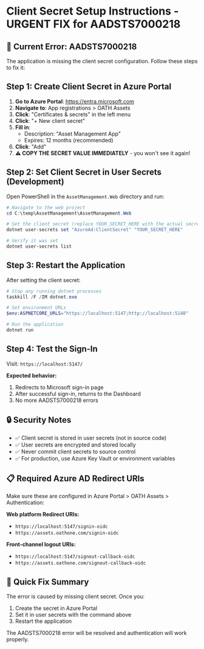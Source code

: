 # Client Secret Setup Instructions - URGENT FIX for AADSTS7000218

## 🚨 **Current Error: AADSTS7000218**
The application is missing the client secret configuration. Follow these steps to fix it:

## Step 1: Create Client Secret in Azure Portal

1. **Go to Azure Portal**: https://entra.microsoft.com
2. **Navigate to**: App registrations > OATH Assets
3. **Click**: "Certificates & secrets" in the left menu
4. **Click**: "+ New client secret"
5. **Fill in**:
   - Description: "Asset Management App"
   - Expires: 12 months (recommended)
6. **Click**: "Add"
7. **⚠️ COPY THE SECRET VALUE IMMEDIATELY** - you won't see it again!

## Step 2: Set Client Secret in User Secrets (Development)

Open PowerShell in the `AssetManagement.Web` directory and run:

```powershell
# Navigate to the web project
cd C:\temp\AssetManagement\AssetManagement.Web

# Set the client secret (replace YOUR_SECRET_HERE with the actual secret)
dotnet user-secrets set "AzureAd:ClientSecret" "YOUR_SECRET_HERE"

# Verify it was set
dotnet user-secrets list
```

## Step 3: Restart the Application

After setting the client secret:

```powershell
# Stop any running dotnet processes
taskkill /F /IM dotnet.exe

# Set environment URLs
$env:ASPNETCORE_URLS="https://localhost:5147;http://localhost:5148"

# Run the application
dotnet run
```

## Step 4: Test the Sign-In

Visit: `https://localhost:5147/`

**Expected behavior:**
1. Redirects to Microsoft sign-in page
2. After successful sign-in, returns to the Dashboard
3. No more AADSTS7000218 errors

## 🔒 **Security Notes**

- ✅ Client secret is stored in user secrets (not in source code)
- ✅ User secrets are encrypted and stored locally
- ✅ Never commit client secrets to source control
- ✅ For production, use Azure Key Vault or environment variables

## 📋 **Required Azure AD Redirect URIs**

Make sure these are configured in Azure Portal > OATH Assets > Authentication:

**Web platform Redirect URIs:**
- `https://localhost:5147/signin-oidc`
- `https://assets.oathone.com/signin-oidc`

**Front-channel logout URIs:**
- `https://localhost:5147/signout-callback-oidc`
- `https://assets.oathone.com/signout-callback-oidc`

## 🎯 **Quick Fix Summary**

The error is caused by missing client secret. Once you:
1. Create the secret in Azure Portal
2. Set it in user secrets with the command above
3. Restart the application

The AADSTS7000218 error will be resolved and authentication will work properly.
